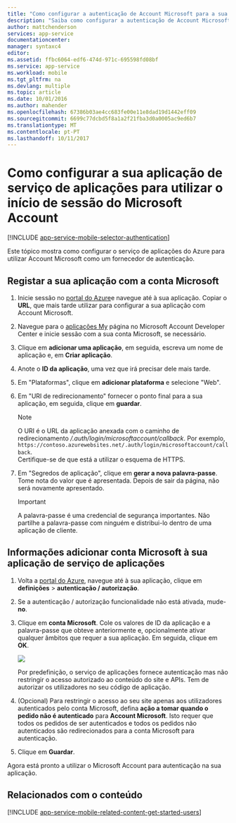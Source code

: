 ```yaml
---
title: "Como configurar a autenticação de Account Microsoft para a sua aplicação de serviços aplicacionais"
description: "Saiba como configurar a autenticação de Account Microsoft para a sua aplicação de serviços de aplicações."
author: mattchenderson
services: app-service
documentationcenter: 
manager: syntaxc4
editor: 
ms.assetid: ffbc6064-edf6-474d-971c-695598fd08bf
ms.service: app-service
ms.workload: mobile
ms.tgt_pltfrm: na
ms.devlang: multiple
ms.topic: article
ms.date: 10/01/2016
ms.author: mahender
ms.openlocfilehash: 67386b03ae4cc683fe00e11e8dad19d1442eff09
ms.sourcegitcommit: 6699c77dcbd5f8a1a2f21fba3d0a0005ac9ed6b7
ms.translationtype: MT
ms.contentlocale: pt-PT
ms.lasthandoff: 10/11/2017
---
```

# <a name="how-to-configure-your-app-service-application-to-use-microsoft-account-login"></a>Como configurar a sua aplicação de serviço de aplicações para utilizar o início de sessão do Microsoft Account
[!INCLUDE [app-service-mobile-selector-authentication](../../includes/app-service-mobile-selector-authentication.md)]

Este tópico mostra como configurar o serviço de aplicações do Azure para utilizar Account Microsoft como um fornecedor de autenticação. 

## <a name="register-microsoft-account"></a>Registar a sua aplicação com a conta Microsoft
1. Inicie sessão no [portal do Azure]e navegue até à sua aplicação. Copiar o **URL**, que mais tarde utilizar para configurar a sua aplicação com Account Microsoft.
2. Navegue para o [aplicações My] página no Microsoft Account Developer Center e inicie sessão com a sua conta Microsoft, se necessário.
3. Clique em **adicionar uma aplicação**, em seguida, escreva um nome de aplicação e, em **Criar aplicação**.
4. Anote o **ID da aplicação**, uma vez que irá precisar dele mais tarde. 
5. Em "Plataformas", clique em **adicionar plataforma** e selecione "Web".
6. Em "URI de redirecionamento" fornecer o ponto final para a sua aplicação, em seguida, clique em **guardar**. 
   
   > [!NOTE]
   > O URI é o URL da aplicação anexada com o caminho de redirecionamento */.auth/login/microsoftaccount/callback*. Por exemplo, `https://contoso.azurewebsites.net/.auth/login/microsoftaccount/callback`.   
   > Certifique-se de que está a utilizar o esquema de HTTPS.
   
7. Em "Segredos de aplicação", clique em **gerar a nova palavra-passe**. Tome nota do valor que é apresentada. Depois de sair da página, não será novamente apresentado.

    > [!IMPORTANT]
    > A palavra-passe é uma credencial de segurança importantes. Não partilhe a palavra-passe com ninguém e distribui-lo dentro de uma aplicação de cliente.

## <a name="secrets"></a>Informações adicionar conta Microsoft à sua aplicação de serviço de aplicações
1. Volta a [portal do Azure], navegue até à sua aplicação, clique em **definições** > **autenticação / autorização**.
2. Se a autenticação / autorização funcionalidade não está ativada, mude- **no**.
3. Clique em **conta Microsoft**. Cole os valores de ID da aplicação e a palavra-passe que obteve anteriormente e, opcionalmente ativar qualquer âmbitos que requer a sua aplicação. Em seguida, clique em **OK**.
   
    ![][1]
   
    Por predefinição, o serviço de aplicações fornece autenticação mas não restringir o acesso autorizado ao conteúdo do site e APIs. Tem de autorizar os utilizadores no seu código de aplicação.
4. (Opcional) Para restringir o acesso ao seu site apenas aos utilizadores autenticados pelo conta Microsoft, defina **ação a tomar quando o pedido não é autenticado** para **Account Microsoft**. Isto requer que todos os pedidos de ser autenticados e todos os pedidos não autenticados são redirecionados para a conta Microsoft para autenticação.
5. Clique em **Guardar**.

Agora está pronto a utilizar o Microsoft Account para autenticação na sua aplicação.

## <a name="related-content"></a>Relacionados com o conteúdo
[!INCLUDE [app-service-mobile-related-content-get-started-users](../../includes/app-service-mobile-related-content-get-started-users.md)]

<!-- Images. -->

[0]: ./media/app-service-mobile-how-to-configure-microsoft-authentication/app-service-microsoftaccount-redirect.png
[1]: ./media/app-service-mobile-how-to-configure-microsoft-authentication/mobile-app-microsoftaccount-settings.png

<!-- URLs. -->

[aplicações My]: http://go.microsoft.com/fwlink/p/?LinkId=262039
[portal do Azure]: https://portal.azure.com/
